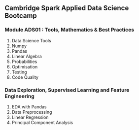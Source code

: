 ## Cambridge Spark Applied Data Science Bootcamp

### Module ADS01 : Tools, Mathematics & Best Practices

  1. Data Science Tools
  2. Numpy
  3. Pandas
  4. Linear Algebra
  5. Probabilities
  6. Optimisation
  7. Testing
  8. Code Quality

### Data Exploration, Supervised Learning and Feature Engineering

  1. EDA with Pandas
  2. Data Preprocessing
  3. Linear Regression
  4. Principal Component Analysis
 
  
